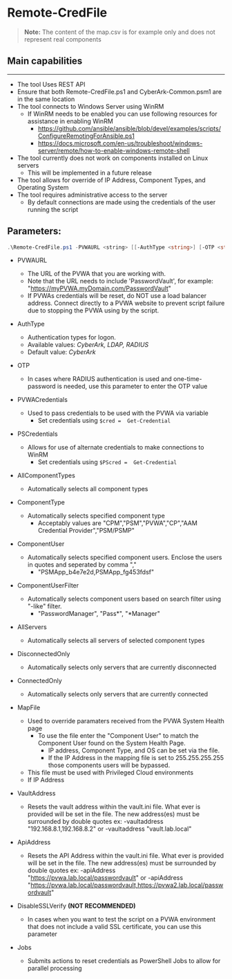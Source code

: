 # Remote-CredFile

> **Note:** The content of the map.csv is for example only and does not represent real components

## Main capabilities
-----------------
* The tool Uses REST API
* Ensure that both Remote-CredFile.ps1 and CyberArk-Common.psm1 are in the same location
* The tool connects to Windows Server using WinRM
    * If WinRM needs to be enabled you can use following resources for assistance in enabling WinRM
        * https://github.com/ansible/ansible/blob/devel/examples/scripts/ConfigureRemotingForAnsible.ps1
        * https://docs.microsoft.com/en-us/troubleshoot/windows-server/remote/how-to-enable-windows-remote-shell
* The tool currently does not work on components installed on Linux servers
    * This will be implemented in a future release
* The tool allows for override of IP Address, Component Types, and Operating System
* The tool requires administrative access to the server
    * By default connections are made using the credentials of the user running the script

## Parameters:
```powershell
.\Remote-CredFile.ps1 -PVWAURL <string> [[-AuthType <string>] [-OTP <string>] [-PVWACredentials <PSCredential>] [-PSCredentials <PSCredential>] [-AllComponentTypes] [-ComponentType <string>] [-ComponentUser <string>] [-ComponentUserFilter <string>] [-AllServers] [-ConnectedOnly] [-DisconnectedOnly] [-MapFile <string>] [-VaultAddress <string>] [-APIAddress <string>] [-DisableSSLVerify] [-Jobs]]
```
- PVWAURL
	- The URL of the PVWA that you are working with. 
	- Note that the URL needs to include 'PasswordVault', for example: "https://myPVWA.myDomain.com/PasswordVault"
	- If PVWAs credentials will be reset, do NOT use a load balancer address. Connect directly to a PVWA website to prevent script failure due to stopping the PVWA using by the script.

- AuthType
	- Authentication types for logon. 
	- Available values: _CyberArk, LDAP, RADIUS_
	- Default value: _CyberArk_
- OTP
	- In cases where RADIUS authentication is used and one-time-password is needed, use this parameter to enter the OTP value

- PVWACredentials
    - Used to pass credentials to be used with the PVWA via variable
        - Set credentials using ```$cred =  Get-Credential ```
- PSCredentials
    - Allows for use of alternate credentials to make connections to WinRM
        - Set credentials using ```$PScred =  Get-Credential ```

- AllComponentTypes
    - Automatically selects all component types
- ComponentType
    - Automatically selects specified component type
        - Acceptably values are "CPM","PSM","PVWA","CP","AAM Credential Provider","PSM/PSMP"
- ComponentUser
    - Automatically selects specified component users. Enclose the users in quotes and seperated by comma ","
        - "PSMApp_b4e7e2d,PSMApp_fg453fdsf"
- ComponentUserFilter
    - Automatically selects component users based on search filter using "-like" filter.
        - "PasswordManager", "Pass*", "*Manager"

- AllServers
    - Automatically selects all servers of selected component types
- DisconnectedOnly
    - Automatically selects only servers that are currently disconnected
- ConnectedOnly
    - Automatically selects only servers that are currently connected

- MapFile
    - Used to override paramaters received from the PVWA System Health page
        - To use the file enter the "Component User" to match the Component User found on the System Health Page.
            - IP address, Component Type, and OS can be set via the file.
            - If the IP Address in the mapping file is set to 255.255.255.255 those components users will be bypassed. 
    - This file must be used with Privileged Cloud environments
    - If IP Address 

- VaultAddress
    - Resets the vault address within the vault.ini file. What ever is provided will be set in the file. The new address(es) must be surrounded by double quotes ex: -vaultaddress "192.168.8.1,192.168.8.2" or -vaultaddress "vault.lab.local"
- ApiAddress
    - Resets the API Address within the vault.ini file. What ever is provided will be set in the file. The new address(es) must be surrounded by double quotes ex: -apiAddress "https://pvwa.lab.local/passwordvault" or -apiAddress "https://pvwa.lab.local/passwordvault,https://pvwa2.lab.local/passwordvault"

- DisableSSLVerify
	**(NOT RECOMMENDED)**
	- In cases when you want to test the script on a PVWA environment that does not include a valid SSL certificate, you can use this parameter

    
- Jobs
    - Submits actions to reset credentials as PowerShell Jobs to allow for parallel processing